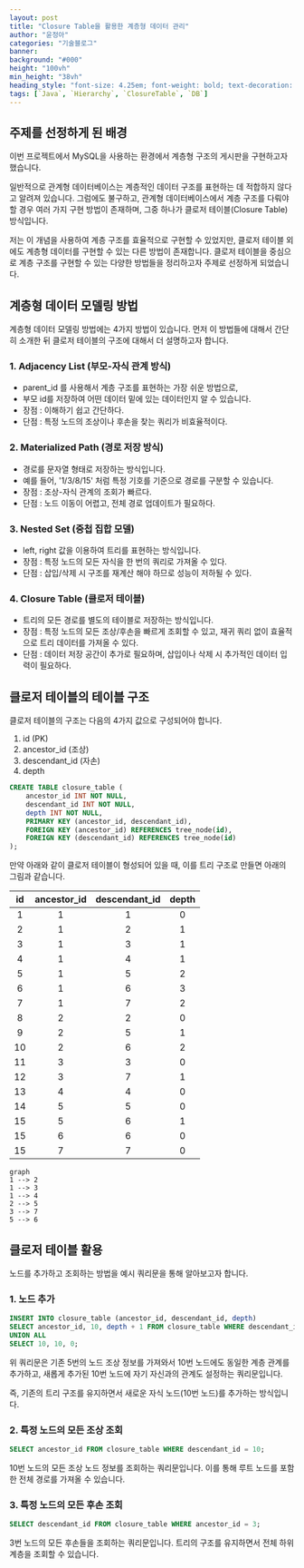 ```yaml
---
layout: post  
title: "Closure Table을 활용한 계층형 데이터 관리"
author: "윤정아"
categories: "기술블로그"
banner:
background: "#000"
height: "100vh"
min_height: "38vh"
heading_style: "font-size: 4.25em; font-weight: bold; text-decoration: underline"
tags: [`Java`, `Hierarchy`, `ClosureTable`, `DB`]
---
```


## 주제를 선정하게 된 배경
이번 프로젝트에서 MySQL을 사용하는 환경에서 계층형 구조의 게시판을 구현하고자 했습니다.

일반적으로 관계형 데이터베이스는 계층적인 데이터 구조를 표현하는 데 적합하지 않다고 알려져 있습니다. 그럼에도 불구하고, 관계형 데이터베이스에서 계층 구조를 다뤄야 할 경우 여러 가지 구현 방법이 존재하며, 그중 하나가 클로저 테이블(Closure Table) 방식입니다.

저는 이 개념을 사용하여 계층 구조를 효율적으로 구현할 수 있었지만, 클로저 테이블 외에도 계층형 데이터를 구현할 수 있는 다른 방법이 존재합니다. 
클로저 테이블을 중심으로 계층 구조를 구현할 수 있는 다양한 방법들을 정리하고자 주제로 선정하게 되었습니다.

## 계층형 데이터 모델링 방법
계층형 데이터 모델링 방법에는 4가지 방법이 있습니다. 먼저 이 방법들에 대해서 간단히 소개한 뒤 클로저 테이블의 구조에 대해서 더 설명하고자 합니다.

### 1. Adjacency List (부모-자식 관계 방식)
 - parent_id 를 사용해서 계층 구조를 표현하는 가장 쉬운 방법으로,
 - 부모 id를 저장하여 어떤 데이터 밑에 있는 데이터인지 알 수 있습니다.
 - 장점 : 이해하기 쉽고 간단하다.
 - 단점 : 특정 노드의 조상이나 후손을 찾는 쿼리가 비효율적이다.
   
### 2. Materialized Path (경로 저장 방식)
 - 경로를 문자열 형태로 저장하는 방식입니다.
 - 예를 들어, '1/3/8/15' 처럼 특정 기호를 기준으로 경로를 구분할 수 있습니다.
 - 장점 : 조상-자식 관계의 조회가 빠르다.
 - 단점 : 노드 이동이 어렵고, 전체 경로 업데이트가 필요하다.

### 3. Nested Set (중첩 집합 모델)
 - left, right 값을 이용하여 트리를 표현하는 방식입니다.
 - 장점 : 특정 노드의 모든 자식을 한 번의 쿼리로 가져올 수 있다.
 - 단점 : 삽입/삭제 시 구조를 재계산 해야 하므로 성능이 저하될 수 있다.


### 4. Closure Table (클로저 테이블)
 - 트리의 모든 경로를 별도의 테이블로 저장하는 방식입니다.
 - 장점 : 특정 노드의 모든 조상/후손을 빠르게 조회할 수 있고, 재귀 쿼리 없이 효율적으로 트리 데이터를 가져올 수 있다.
 - 단점 : 데이터 저장 공간이 추가로 필요하며, 삽입이나 삭제 시 추가적인 데이터 입력이 필요하다.

## 클로저 테이블의 테이블 구조
클로저 테이블의 구조는 다음의 4가지 값으로 구성되어야 합니다.
1. id (PK)
2. ancestor_id (조상)
3. descendant_id (자손)
4. depth

```SQL
CREATE TABLE closure_table (
    ancestor_id INT NOT NULL,
    descendant_id INT NOT NULL,
    depth INT NOT NULL,
    PRIMARY KEY (ancestor_id, descendant_id),
    FOREIGN KEY (ancestor_id) REFERENCES tree_node(id),
    FOREIGN KEY (descendant_id) REFERENCES tree_node(id)
);
```

만약 아래와 같이 클로저 테이블이 형성되어 있을 때, 이를 트리 구조로 만들면 아래의 그림과 같습니다.

| id | ancestor_id | descendant_id | depth |
|:--:|:-----------:|:-------------:|:-----:|
| 1  |      1      |       1       |   0   |
| 2  |      1      |       2       |   1   |
| 3  |      1      |       3       |   1   |
| 4  |      1      |       4       |   1   |
| 5  |      1      |       5       |   2   |
| 6  |      1      |       6       |   3   |
| 7  |      1      |       7       |   2   |
| 8  |      2      |       2       |   0   |
| 9  |      2      |       5       |   1   |
| 10 |      2      |       6       |   2   |
| 11 |      3      |       3       |   0   |
| 12 |      3      |       7       |   1   |
| 13 |      4      |       4       |   0   |
| 14 |      5      |       5       |   0   |
| 15 |      5      |       6       |   1   |
| 15 |      6      |       6       |   0   |
| 15 |      7      |       7       |   0   |

```mermaid
graph 
1 --> 2
1 --> 3
1 --> 4
2 --> 5
3 --> 7
5 --> 6
```
## 클로저 테이블 활용
노드를 추가하고 조회하는 방법을 예시 쿼리문을 통해 알아보고자 합니다.

### 1. 노드 추가
```SQL
INSERT INTO closure_table (ancestor_id, descendant_id, depth)
SELECT ancestor_id, 10, depth + 1 FROM closure_table WHERE descendant_id = 5
UNION ALL
SELECT 10, 10, 0;
```
위 쿼리문은 기존 5번의 노드 조상 정보를 가져와서 10번 노드에도 동일한 계층 관계를 추가하고, 새롭게 추가된 10번 노드에 자기 자신과의 관계도 설정하는 쿼리문입니다.

즉, 기존의 트리 구조를 유지하면서 새로운 자식 노드(10번 노드)를 추가하는 방식입니다.

### 2. 특정 노드의 모든 조상 조회
```SQL
SELECT ancestor_id FROM closure_table WHERE descendant_id = 10;
```
10번 노드의 모든 조상 노드 정보를 조회하는 쿼리문입니다. 이를 통해 루트 노드를 포함한 전체 경로를 가져올 수 있습니다.

### 3. 특정 노드의 모든 후손 조회
```SQL
SELECT descendant_id FROM closure_table WHERE ancestor_id = 3;
```
3번 노드의 모든 후손들을 조회하는 쿼리문입니다. 트리의 구조를 유지하면서 전체 하위 계층을 조회할 수 있습니다.

